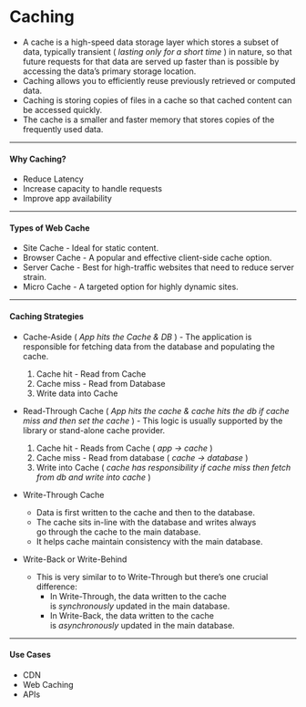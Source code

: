 # Caching

- A cache is a high-speed data storage layer which stores a subset of data, typically transient ( _lasting only for a short time_ ) in nature, so that future requests for that data are served up faster than is possible by accessing the data’s primary storage location.
- Caching allows you to efficiently reuse previously retrieved or computed data.
- Caching is storing copies of files in a cache so that cached content can be accessed quickly.
- The cache is a smaller and faster memory that stores copies of the frequently used data.


---


#### Why Caching?

- Reduce Latency
- Increase capacity to handle requests
- Improve app availability


---


#### Types of Web Cache

- Site Cache - Ideal for static content.
- Browser Cache - A popular and effective client-side cache option.
- Server Cache - Best for high-traffic websites that need to reduce server strain.
- Micro Cache - A targeted option for highly dynamic sites.


---


#### Caching Strategies

- Cache-Aside ( _App hits the Cache & DB_ ) - The application is responsible for fetching data from the database and populating the cache.
    1. Cache hit - Read from Cache
    2. Cache miss - Read from Database
    3. Write data into Cache

- Read-Through Cache ( _App hits the cache & cache hits the db if cache miss and then set the cache_ ) - This logic is usually supported by the library or stand-alone cache provider.
    1. Cache hit - Reads from Cache ( _app -> cache_ )
    2. Cache miss - Read from database ( _cache -> database_ )
    3. Write into Cache ( _cache has responsibility if cache miss then fetch from db and write into cache_ )

- Write-Through Cache
  - Data is first written to the cache and then to the database.
  - The cache sits in-line with the database and writes always go through the cache to the main database.
  - It helps cache maintain consistency with the main database.

- Write-Back or Write-Behind
  - This is very similar to to Write-Through but there’s one crucial difference:
    - In Write-Through, the data written to the cache is _synchronously_ updated in the main database. 
    - In Write-Back, the data written to the cache is _asynchronously_ updated in the main database.


---

#### Use Cases

- CDN
- Web Caching
- APIs